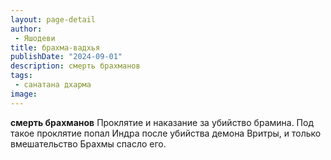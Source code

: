 ```yaml
---
layout: page-detail
author:
 - Яшодеви
title: брахма-вадхья
publishDate: "2024-09-01"
description: смерть брахманов
tags:
 - санатана дхарма
image: 
---
```


__смерть брахманов__
Проклятие и наказание за убийство брамина. Под такое проклятие попал Индра после убийства демона Вритры, и только вмешательство Брахмы спасло его.

